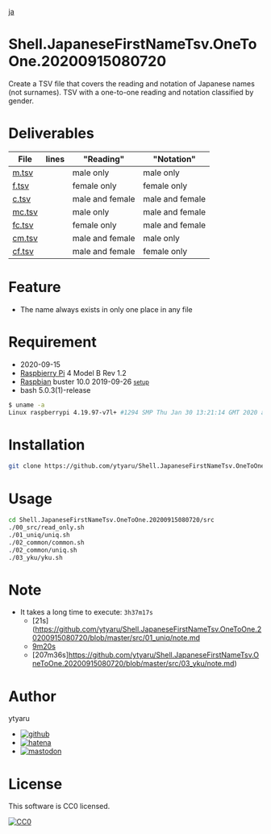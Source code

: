 [ja](./README.ja.md)

# Shell.JapaneseFirstNameTsv.OneToOne.20200915080720

Create a TSV file that covers the reading and notation of Japanese names (not surnames). TSV with a one-to-one reading and notation classified by gender.

# Deliverables

File|lines|"Reading"|"Notation"
----|-----|---------|----------
[m.tsv][]||male only|male only
[f.tsv][]||female only|female only
[c.tsv][]||male and female|male and female
[mc.tsv][]||male only|male and female
[fc.tsv][]||female only|male and female
[cm.tsv][]||male and female|male only
[cf.tsv][]||male and female|female only

[m.tsv]:https://raw.githubusercontent.com/ytyaru/Shell.JapaneseFirstNameTsv.OneToOne.20200915080720/master/src/03_yku/m.tsv
[f.tsv]:https://raw.githubusercontent.com/ytyaru/Shell.JapaneseFirstNameTsv.OneToOne.20200915080720/master/src/03_yku/f.tsv
[c.tsv]:https://raw.githubusercontent.com/ytyaru/Shell.JapaneseFirstNameTsv.OneToOne.20200915080720/master/src/02_common/c.tsv
[mc.tsv]:https://raw.githubusercontent.com/ytyaru/Shell.JapaneseFirstNameTsv.OneToOne.20200915080720/master/src/03_yku/mc.tsv
[fc.tsv]:https://raw.githubusercontent.com/ytyaru/Shell.JapaneseFirstNameTsv.OneToOne.20200915080720/master/src/03_yku/fc.tsv
[cm.tsv]:https://raw.githubusercontent.com/ytyaru/Shell.JapaneseFirstNameTsv.OneToOne.20200915080720/master/src/03_yku/cm.tsv
[cf.tsv]:https://raw.githubusercontent.com/ytyaru/Shell.JapaneseFirstNameTsv.OneToOne.20200915080720/master/src/03_yku/cf.tsv

# Feature

* The name always exists in only one place in any file

# Requirement

* <time datetime="2020-09-15T08:07:12+0900">2020-09-15</time>
* [Raspbierry Pi](https://ja.wikipedia.org/wiki/Raspberry_Pi) 4 Model B Rev 1.2
* [Raspbian](https://ja.wikipedia.org/wiki/Raspbian) buster 10.0 2019-09-26 <small>[setup](http://ytyaru.hatenablog.com/entry/2019/12/25/222222)</small>
* bash 5.0.3(1)-release

```sh
$ uname -a
Linux raspberrypi 4.19.97-v7l+ #1294 SMP Thu Jan 30 13:21:14 GMT 2020 armv7l GNU/Linux
```

# Installation

```sh
git clone https://github.com/ytyaru/Shell.JapaneseFirstNameTsv.OneToOne.20200915080720
```

# Usage

```sh
cd Shell.JapaneseFirstNameTsv.OneToOne.20200915080720/src
./00_src/read_only.sh
./01_uniq/uniq.sh
./02_common/common.sh
./02_common/uniq.sh
./03_yku/yku.sh
```

# Note

* It takes a long time to execute: `3h37m17s`
    * [21s](https://github.com/ytyaru/Shell.JapaneseFirstNameTsv.OneToOne.20200915080720/blob/master/src/01_uniq/note.md
    * [9m20s](https://github.com/ytyaru/Shell.JapaneseFirstNameTsv.OneToOne.20200915080720/blob/master/src/02_common/note.md)
    * [207m36s]https://github.com/ytyaru/Shell.JapaneseFirstNameTsv.OneToOne.20200915080720/blob/master/src/03_yku/note.md)

# Author

ytyaru

* [![github](http://www.google.com/s2/favicons?domain=github.com)](https://github.com/ytyaru "github")
* [![hatena](http://www.google.com/s2/favicons?domain=www.hatena.ne.jp)](http://ytyaru.hatenablog.com/ytyaru "hatena")
* [![mastodon](http://www.google.com/s2/favicons?domain=mstdn.jp)](https://mstdn.jp/web/accounts/233143 "mastdon")

# License

This software is CC0 licensed.

[![CC0](http://i.creativecommons.org/p/zero/1.0/88x31.png "CC0")](http://creativecommons.org/publicdomain/zero/1.0/deed.en)

